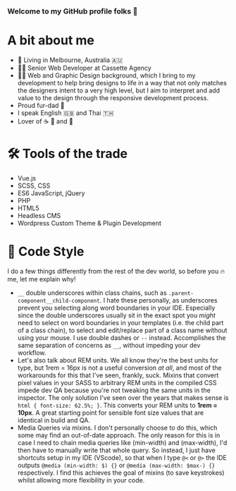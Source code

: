 ### Welcome to my GitHub profile folks 👋

A bit about me
===

- :house_with_garden: Living in Melbourne, Australia :australia:
- :man_technologist: Senior Web Developer at Cassette Agency
- :artist: Web and Graphic Design background, which I bring to my development to help bring designs to life in a way that not only matches the designers intent to a very high level, but I aim to interpret and add value to the design through the responsive development process.
- Proud fur-dad :dog:
- I speak English :gb: and Thai :thailand:
- Lover of :coffee: :tumbler_glass: and :flight_departure:


:hammer_and_wrench: Tools of the trade
===
- Vue.js
- SCSS, CSS
- ES6 JavaScript, jQuery
- PHP
- HTML5
- Headless CMS
- Wordpress Custom Theme & Plugin Development

:memo: Code Style
===

I do a few things differently from the rest of the dev world, so before you :fire: me, let me explain why!

* `__` double underscores within class chains, such as `.parent-component__child-component`. I hate these personally, as underscores prevent you selecting along word boundaries in your IDE. Especially since the double underscores usually sit in the exact spot you *might* need to select on word boundaries in your templates (i.e. the child part of a class chain), to select and edit/replace part of a class name without using your mouse.  I use double dashes or `--` instead. Accomplishes the same separation of concerns as `__`, without impeding your dev workflow.
* Let's also talk about REM units. We all know they're the best units for type, but 1rem = 16px is not a useful conversion *at all*, and most of the workarounds for this that I've seen, frankly, suck. Mixins that convert pixel values in your SASS to arbitrary REM units in the compiled CSS impede dev QA because you're not tweaking the same units in the inspector. The only solution I've seen over the years that makes sense is `html { font-size: 62.5%; }`. This converts your REM units to **1rem = 10px**. A great starting point for sensible font size values that are identical in build and QA.
* Media Queries via mixins. I don't personally choose to do this, which some may find an out-of-date approach. The only reason for this is in case I need to chain media queries like (min-width) and (max-width), I'd then have to manually write that whole query. So instead, I just have shortcuts setup in my IDE (VScode), so that when I type `@<` or `@>` the IDE outputs `@media (min-width: $) {}` or `@media (max-width: $max-) {}` respectively. I find this achieves the goal of mixins (to save keystrokes) whilst allowing more flexibility in your code.
